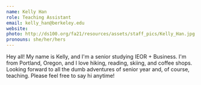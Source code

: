 ```yaml
---
name: Kelly Han
role: Teaching Assistant
email: kelly_han@berkeley.edu
website: 
photo: http://ds100.org/fa21/resources/assets/staff_pics/Kelly_Han.jpg
pronouns: she/her/hers
---
```

Hey all! My name is Kelly, and I'm a senior studying IEOR + Business. I'm from Portland, Oregon, and I love hiking, reading, skiing, and coffee shops. Looking forward to all the dumb adventures of senior year and, of course, teaching. Please feel free to say hi anytime!
